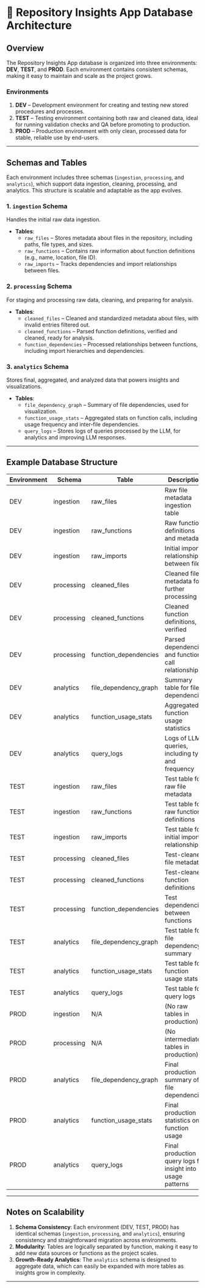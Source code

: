 # 📐 Repository Insights App Database Architecture

## Overview
The Repository Insights App database is organized into three environments: **DEV**, **TEST**, and **PROD**. Each environment contains consistent schemas, making it easy to maintain and scale as the project grows.

### Environments

1. **DEV** – Development environment for creating and testing new stored procedures and processes.
2. **TEST** – Testing environment containing both raw and cleaned data, ideal for running validation checks and QA before promoting to production.
3. **PROD** – Production environment with only clean, processed data for stable, reliable use by end-users.

---

## Schemas and Tables

Each environment includes three schemas (`ingestion`, `processing`, and `analytics`), which support data ingestion, cleaning, processing, and analytics. This structure is scalable and adaptable as the app evolves.

### 1. `ingestion` Schema
Handles the initial raw data ingestion.

- **Tables**:
  - `raw_files` – Stores metadata about files in the repository, including paths, file types, and sizes.
  - `raw_functions` – Contains raw information about function definitions (e.g., name, location, file ID).
  - `raw_imports` – Tracks dependencies and import relationships between files.
  
### 2. `processing` Schema
For staging and processing raw data, cleaning, and preparing for analysis.

- **Tables**:
  - `cleaned_files` – Cleaned and standardized metadata about files, with invalid entries filtered out.
  - `cleaned_functions` – Parsed function definitions, verified and cleaned, ready for analysis.
  - `function_dependencies` – Processed relationships between functions, including import hierarchies and dependencies.

### 3. `analytics` Schema
Stores final, aggregated, and analyzed data that powers insights and visualizations.

- **Tables**:
  - `file_dependency_graph` – Summary of file dependencies, used for visualization.
  - `function_usage_stats` – Aggregated stats on function calls, including usage frequency and inter-file dependencies.
  - `query_logs` – Stores logs of queries processed by the LLM, for analytics and improving LLM responses.

---

## Example Database Structure

| Environment | Schema      | Table                    | Description                                                 |
|-------------|-------------|--------------------------|-------------------------------------------------------------|
| DEV         | ingestion   | raw_files                | Raw file metadata ingestion table                           |
| DEV         | ingestion   | raw_functions            | Raw function definitions and metadata                       |
| DEV         | ingestion   | raw_imports              | Initial import relationships between files                  |
| DEV         | processing  | cleaned_files            | Cleaned file metadata for further processing                |
| DEV         | processing  | cleaned_functions        | Cleaned function definitions, verified                      |
| DEV         | processing  | function_dependencies    | Parsed dependencies and function-call relationships         |
| DEV         | analytics   | file_dependency_graph    | Summary table for file dependencies                         |
| DEV         | analytics   | function_usage_stats     | Aggregated function usage statistics                        |
| DEV         | analytics   | query_logs               | Logs of LLM queries, including type and frequency           |
| TEST        | ingestion   | raw_files                | Test table for raw file metadata                            |
| TEST        | ingestion   | raw_functions            | Test table for raw function definitions                     |
| TEST        | ingestion   | raw_imports              | Test table for initial import relationships                 |
| TEST        | processing  | cleaned_files            | Test-cleaned file metadata                                  |
| TEST        | processing  | cleaned_functions        | Test-cleaned function definitions                           |
| TEST        | processing  | function_dependencies    | Test dependencies between functions                         |
| TEST        | analytics   | file_dependency_graph    | Test table for file dependency summary                      |
| TEST        | analytics   | function_usage_stats     | Test table for function usage stats                         |
| TEST        | analytics   | query_logs               | Test table for query logs                                   |
| PROD        | ingestion   | N/A                      | (No raw tables in production)                               |
| PROD        | processing  | N/A                      | (No intermediate tables in production)                      |
| PROD        | analytics   | file_dependency_graph    | Final production summary of file dependencies               |
| PROD        | analytics   | function_usage_stats     | Final production statistics on function usage               |
| PROD        | analytics   | query_logs               | Final production query logs for insight into usage patterns |

---

## Notes on Scalability

1. **Schema Consistency**: Each environment (DEV, TEST, PROD) has identical schemas (`ingestion`, `processing`, and `analytics`), ensuring consistency and straightforward migration across environments.
2. **Modularity**: Tables are logically separated by function, making it easy to add new data sources or functions as the project scales.
3. **Growth-Ready Analytics**: The `analytics` schema is designed to aggregate data, which can easily be expanded with more tables as insights grow in complexity.

---
